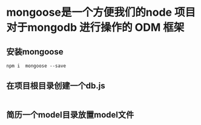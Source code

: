 # mongoose是一个方便我们的node 项目对于mongodb 进行操作的 ODM 框架

## 安装mongoose 
```
npm i  mongoose --save
```

## 在项目根目录创建一个db.js 
```
```

## 简历一个model目录放置model文件